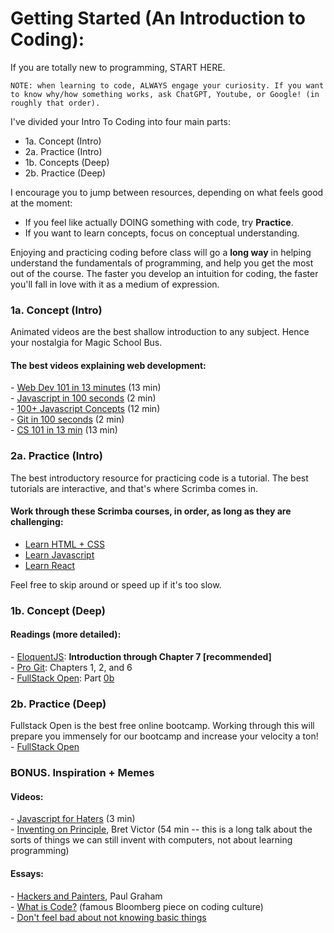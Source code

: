 # Getting Started (An Introduction to Coding):
If you are totally new to programming, START HERE.

`NOTE: when learning to code, ALWAYS engage your curiosity. If you want to know why/how something works, ask ChatGPT, Youtube, or Google! (in roughly that order).`

I've divided your Intro To Coding into four main parts:  
- 1a. Concept (Intro)
- 2a. Practice (Intro)
- 1b. Concepts (Deep)
- 2b. Practice (Deep)  

I encourage you to jump between resources, depending on what feels good at the moment: 
- If you feel like actually DOING something with code, try **Practice**.
- If you want to learn concepts, focus on conceptual understanding.

Enjoying and practicing coding before class will go a **long way** in helping understand the fundamentals of programming, and help you get the most out of the course. The faster you develop an intuition for coding, the faster you'll fall in love with it as a medium of expression.

### 1a\. Concept (Intro)
Animated videos are the best shallow introduction to any subject. Hence your nostalgia for Magic School Bus.

#### The best videos explaining web development:
- [Web Dev 101 in 13 minutes](https://www.youtube.com/watch?v=erEgovG9WBs) (13 min)  
- [Javascript in 100 seconds](https://www.youtube.com/watch?v=DHjqpvDnNGE) (2 min)  
- [100+ Javascript Concepts](https://www.youtube.com/watch?v=lkIFF4maKMU) (12 min)  
- [Git in 100 seconds](https://www.youtube.com/watch?v=hwP7WQkmECE) (2 min)  
- [CS 101 in 13 min](https://www.youtube.com/watch?v=-uleG_Vecis) (13 min)  

### 2a\. Practice (Intro)
The best introductory resource for practicing code is a tutorial.
The best tutorials are interactive, and that's where Scrimba comes in.

#### Work through these Scrimba courses, in order, as long as they are challenging:
- [Learn HTML + CSS](https://scrimba.com/learn/htmlandcss)  
- [Learn Javascript](https://scrimba.com/learn/learnjavascript)  
- [Learn React](https://scrimba.com/learn/learnreact)  

Feel free to skip around or speed up if it's too slow.

### 1b\. Concept (Deep)

#### Readings (more detailed):
- [EloquentJS](https://eloquentjavascript.net/): **Introduction through Chapter 7 [recommended]**  
- [Pro Git](https://git-scm.com/book/en/v2): Chapters 1, 2, and 6  
- [FullStack Open](https://fullstackopen.com/en/): Part [0b](https://fullstackopen.com/en/part0/fundamentals_of_web_apps)  

### 2b\. Practice (Deep)
Fullstack Open is the best free online bootcamp. Working through this will prepare you immensely for our bootcamp and increase your velocity a ton!  
- [FullStack Open](https://fullstackopen.com/en/)  

### BONUS\. Inspiration + Memes

#### Videos:  
- [Javascript for Haters](https://www.youtube.com/watch?v=aXOChLn5ZdQ) (3 min)  
- [Inventing on Principle](https://vimeo.com/906418692), Bret Victor (54 min -- this is a long talk about the sorts of things we can still invent with computers, not about learning programming)  

#### Essays:
- [Hackers and Painters](https://www.paulgraham.com/hp.html), Paul Graham  
- [What is Code?](https://www.bloomberg.com/graphics/2015-paul-ford-what-is-code/) (famous Bloomberg piece on coding culture)   
- [Don't feel bad about not knowing basic things](https://web.archive.org/web/20220118015340/https://adamzerner.bearblog.dev/dont-feel-bad-about-not-knowing-basic-things/)  
